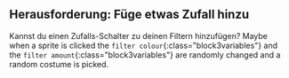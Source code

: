 ## Herausforderung: Füge etwas Zufall hinzu

Kannst du einen Zufalls-Schalter zu deinen Filtern hinzufügen? Maybe when a sprite is clicked the `filter colour`{:class="block3variables"} and the `filter amount`{:class="block3variables"} are randomly changed and a random costume is picked.

